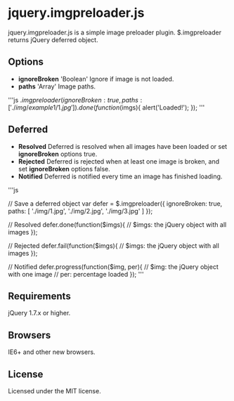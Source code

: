 # jquery.imgpreloader.js

jquery.imgpreloader.js is a simple image preloader plugin. $.imgpreloader returns jQuery deferred object.

## Options

* **ignoreBroken** 'Boolean' Ignore if image is not loaded.
* **paths** 'Array' Image paths.

'''js
$.imgpreloader({
	ignoreBroken: true,
	paths: [ './img/example1/1.jpg' ]
}).done(function($imgs){
	alert('Loaded!');
});
'''

## Deferred

* **Resolved** Deferred is resolved when all images have been loaded or set **ignoreBroken** options true.
* **Rejected** Deferred is rejected when at least one image is broken, and set **ignoreBroken** options false.
* **Notified** Deferred is notified every time an image has finished loading.

'''js

// Save a deferred object
var defer = $.imgpreloader({
	ignoreBroken: true,
	paths: [
		'./img/1.jpg',
		'./img/2.jpg',
		'./img/3.jpg'
	]
});

// Resolved
defer.done(function($imgs){
	// $imgs: the jQuery object with all images
});

// Rejected
defer.fail(function($imgs){
	// $imgs: the jQuery object with all images
});

// Notified
defer.progress(function($img, per){
	// $img: the jQuery object with one image
	// per: percentage loaded
});
'''

## Requirements

jQuery 1.7.x or higher.

## Browsers

IE6+ and other new browsers.

## License

Licensed under the MIT license.
